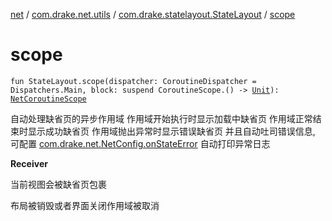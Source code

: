 [net](../../index.md) / [com.drake.net.utils](../index.md) / [com.drake.statelayout.StateLayout](index.md) / [scope](./scope.md)

# scope

`fun StateLayout.scope(dispatcher: CoroutineDispatcher = Dispatchers.Main, block: suspend CoroutineScope.() -> `[`Unit`](https://kotlinlang.org/api/latest/jvm/stdlib/kotlin/-unit/index.html)`): `[`NetCoroutineScope`](../../com.drake.net.scope/-net-coroutine-scope/index.md)

自动处理缺省页的异步作用域
作用域开始执行时显示加载中缺省页
作用域正常结束时显示成功缺省页
作用域抛出异常时显示错误缺省页
并且自动吐司错误信息, 可配置 [com.drake.net.NetConfig.onStateError](../../com.drake.net/-net-config/on-state-error.md)
自动打印异常日志

**Receiver**

当前视图会被缺省页包裹



布局被销毁或者界面关闭作用域被取消

